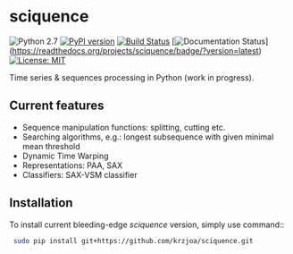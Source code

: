 # sciquence

![Python 2.7](https://img.shields.io/badge/python-2.7-blue.svg) 
[![PyPI version](https://badge.fury.io/py/sciquence.svg)](https://badge.fury.io/py/sciquence) 
[![Build Status](https://travis-ci.org/krzjoa/sciquence.svg?branch=master)](https://travis-ci.org/krzjoa/sciquence) 
[![Documentation Status](http://sciquence.readthedocs.io/en/latest)]
(https://readthedocs.org/projects/sciquence/badge/?version=latest) 
[![License: MIT](https://img.shields.io/badge/License-MIT-yellow.svg)](https://opensource.org/licenses/MIT) 

Time series & sequences processing in Python (work in progress).

## Current features
* Sequence manipulation functions: splitting, cutting etc.
* Searching algorithms, e.g.: longest subsequence with given minimal mean threshold
* Dynamic Time Warping
* Representations: PAA, SAX
* Classifiers: SAX-VSM classifier

## Installation
To install current bleeding-edge *sciquence* version, simply use command::

```bash
 sudo pip install git+https://github.com/krzjoa/sciquence.git
```
   
